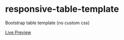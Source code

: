 # responsive-table-template
Bootstrap table template (no custom css)

[Live Preview](https://panesar1810.github.io/responsive-table-template)
